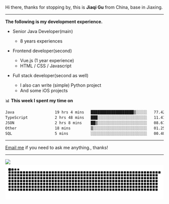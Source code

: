 Hi there, thanks for stopping by, this is **Jiaqi Gu** from China, base in Jiaxing.

---

**The following is my development experience.**

- Senior Java Developer(main)
  - 8 years experiences

- Frontend developer(second)
  - Vue.js (1 year experience)
  - HTML / CSS / Javascript
  
- Full stack developer(second as well)
  - I also can write (simple) Python project
  - And some iOS projects

📊 **This week I spent my time on**
<!--START_SECTION:waka-->

```txt
Java                  19 hrs 4 mins   ███████████████████▒░░░░░   77.42 %
TypeScript            2 hrs 48 mins   ███░░░░░░░░░░░░░░░░░░░░░░   11.41 %
JSON                  2 hrs 8 mins    ██▒░░░░░░░░░░░░░░░░░░░░░░   08.67 %
Other                 18 mins         ▒░░░░░░░░░░░░░░░░░░░░░░░░   01.25 %
SQL                   5 mins          ░░░░░░░░░░░░░░░░░░░░░░░░░   00.40 %
```

<!--END_SECTION:waka-->

---

[Email me](mailto:htk2klwgr@mozmail.com?subject=Hiring_from_GitHub) if you need to ask me anything., thanks!

---

![]( https://visitor-badge.glitch.me/badge?page_id=githubgujiaqi)
![]( https://github.com/droid-Q/droid-Q/raw/output/github-contribution-grid-snake.svg#gh-dark-mode-only)
